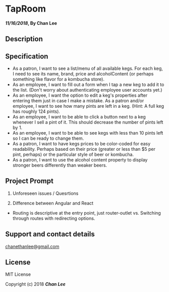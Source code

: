 # TapRoom

#### _11/16/2018_, By Chan Lee

## Description

## Specification

- As a patron, I want to see a list/menu of all available kegs. For each keg, I need to see its name, brand, price and alcoholContent (or perhaps something like flavor for a kombucha store).
- As an employee, I want to fill out a form when I tap a new keg to add it to the list. (Don't worry about authenticating employee user accounts yet.)
- As an employee, I want the option to edit a keg's properties after entering them just in case I make a mistake.
  As a patron and/or employee, I want to see how many pints are left in a keg. (Hint: A full keg has roughly 124 pints).
- As an employee, I want to be able to click a button next to a keg whenever I sell a pint of it. This should decrease the number of pints left by 1.
- As an employee, I want to be able to see kegs with less than 10 pints left so I can be ready to change them.
- As a patron, I want to have kegs prices to be color-coded for easy readability. Perhaps based on their price (greater or less than \$5 per pint, perhaps) or the particular style of beer or kombucha.
- As a patron, I want to use the alcohol content property to display stronger beers differently than weaker beers.

## Project Prompt

1. Unforeseen issues / Quesrtions

2. Difference between Angular and React

- Routing is descriptive at the entry point, just router-outlet vs. Switching through routes with redirecting options.

## Support and contact details

chanethanlee@gmail.com

## License

MIT License

Copyright (c) 2018 **_Chan Lee_**
